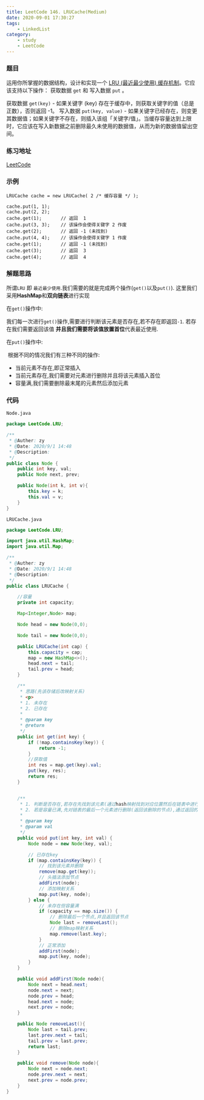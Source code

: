 ```yaml
---
title: LeetCode 146. LRUCache(Medium)
date: 2020-09-01 17:30:27
tags:
	- LinkedList
category:
	- study
	- LeetCode
---
```

### 题目



运用你所掌握的数据结构，设计和实现一个 [LRU (最近最少使用) 缓存机制](https://baike.baidu.com/item/LRU)。它应该支持以下操作： 获取数据 `get` 和 写入数据 `put` 。

获取数据 `get(key)` - 如果关键字 (key) 存在于缓存中，则获取关键字的值（总是正数），否则返回 -1。
写入数据 `put(key, value)` - 如果关键字已经存在，则变更其数据值；如果关键字不存在，则插入该组「关键字/值」。当缓存容量达到上限时，它应该在写入新数据之前删除最久未使用的数据值，从而为新的数据值留出空间。

### 练习地址

[LeetCode](https://leetcode-cn.com/problems/lru-cache/)

### 示例

```
LRUCache cache = new LRUCache( 2 /* 缓存容量 */ );

cache.put(1, 1);
cache.put(2, 2);
cache.get(1);       // 返回  1
cache.put(3, 3);    // 该操作会使得关键字 2 作废
cache.get(2);       // 返回 -1 (未找到)
cache.put(4, 4);    // 该操作会使得关键字 1 作废
cache.get(1);       // 返回 -1 (未找到)
cache.get(3);       // 返回  3
cache.get(4);       // 返回  4
```

### 解题思路

所谓`LRU` 即 `最近最少使用`.我们需要的就是完成两个操作(`get()`以及`put()`).  这里我们采用**HashMap**和**双向链表**进行实现

在`get()`操作中:

​	我们每一次进行`get()`操作,需要进行判断该元素是否存在,若不存在即返回`-1`. 若存在我们需要返回该值 **并且我们需要将该值放置首位**代表最近使用.

在`put()`操作中:

​	根据不同的情况我们有三种不同的操作:

- 当前元素不存在,即正常插入
- 当前元素存在,我们需要对元素进行删除并且将该元素插入首位
- 容量满,我们需要删除最末尾的元素然后添加元素

### 代码

`Node.java`

```java
package LeetCode.LRU;

/**
 * @Auther: zy
 * @Date: 2020/9/1 14:48
 * @Description:
 */
public class Node {
    public int key, val;
    public Node next, prev;

    public Node(int k, int v){
        this.key = k;
        this.val = v;
    }
}

```



`LRUCache.java`

```java
package LeetCode.LRU;

import java.util.HashMap;
import java.util.Map;

/**
 * @Auther: zy
 * @Date: 2020/9/1 14:48
 * @Description:
 */
public class LRUCache {

    //容量
    private int capacity;

    Map<Integer,Node> map;

    Node head = new Node(0,0);

    Node tail = new Node(0,0);

    public LRUCache(int cap) {
        this.capacity = cap;
        map = new HashMap<>();
        head.next = tail;
        tail.prev = head;
    }

    /**
     * 思路(先该存储后改映射关系)
     * <p>
     * 1. 未存在
     * 2. 已存在
     *
     * @param key
     * @return
     */
    public int get(int key) {
        if (!map.containsKey(key)) {
            return -1;
        }
        //获取值
        int res = map.get(key).val;
        put(key, res);
        return res;
    }


    /**
     * 1. 判断是否存在,若存在先找到该元素(通过hash映射找到对应位置然后在链表中进行删除),然后再头插法添加节点, 最后再添加映射关系
     * 2. 若是容量已满,先对链表的最后一个元素进行删除(返回该删除的节点),通过返回的节点进行删除map中的映射关系
     *
     * @param key
     * @param val
     */
    public void put(int key, int val) {
        Node node = new Node(key, val);

        // 已存在key
        if (map.containsKey(key)) {
            // 找到该元素并删除
            remove(map.get(key));
            // 头插法添加节点
            addFirst(node);
            // 添加映射关系
            map.put(key, node);
        } else {
            // 未存在但容量满
            if (capacity == map.size()) {
                // 删除最后一个节点,并且返回该节点
                Node last = removeLast();
                // 删除map映射关系
                map.remove(last.key);
            }
            // 正常添加
            addFirst(node);
            map.put(key, node);
        }
    }

    public void addFirst(Node node){
        Node next = head.next;
        node.next = next;
        node.prev = head;
        head.next = node;
        next.prev = node;
    }

    public Node removeLast(){
        Node last = tail.prev;
        last.prev.next = tail;
        tail.prev = last.prev;
        return last;
    }

    public void remove(Node node){
        Node next = node.next;
        node.prev.next = next;
        next.prev = node.prev;
    }
}

```

